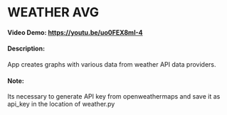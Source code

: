 # WEATHER AVG
#### Video Demo:  <https://youtu.be/uo0FEX8mI-4>
#### Description:
App creates graphs with various data from weather API data providers.
#### Note:
Its necessary to generate API key from openweathermaps and save it as api_key in the location of weather.py
